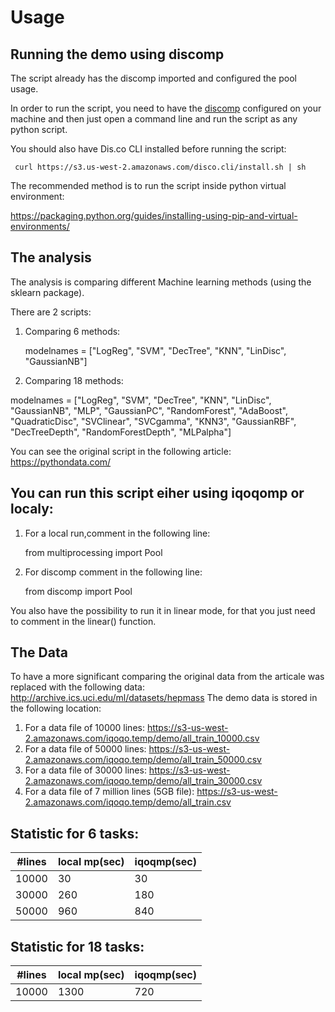# Usage


## Running the demo using discomp
The script already has the discomp imported and configured the pool usage.

In order to run the script, you need to have the [discomp](https://github.com/Iqoqo/iqoqomp) configured on your machine and then just open a command line and run the script as any python script.

You should also have Dis.co CLI installed before running the script:
```
 curl https://s3.us-west-2.amazonaws.com/disco.cli/install.sh | sh
```

The recommended method is to run the script inside python virtual environment:

https://packaging.python.org/guides/installing-using-pip-and-virtual-environments/

## The analysis
The analysis is comparing different Machine learning methods (using the sklearn package).

There are 2 scripts:

1. Comparing 6 methods:

   modelnames = ["LogReg", "SVM", "DecTree", "KNN", "LinDisc", "GaussianNB"]

2. Comparing 18 methods:
   
  modelnames = ["LogReg", "SVM", "DecTree", "KNN", "LinDisc", "GaussianNB",
              "MLP", "GaussianPC", "RandomForest", "AdaBoost", "QuadraticDisc",
              "SVClinear", "SVCgamma", "KNN3", "GaussianRBF", "DecTreeDepth", "RandomForestDepth", "MLPalpha"]
              
You can see the original script in the following article:
https://pythondata.com/

## You can run this script eiher using iqoqomp or localy:

1. For a local run,comment in the following line:

    from multiprocessing import Pool

2. For discomp comment in the following line:
   
   from discomp import Pool
  

You also have the possibility to run it in linear mode, for that you just need to comment in the linear() function.

## The Data

To have a more significant comparing the original data from the articale was replaced with the following data: http://archive.ics.uci.edu/ml/datasets/hepmass
The demo data is stored in the following location:
1. For a data file of 10000 lines: https://s3-us-west-2.amazonaws.com/iqoqo.temp/demo/all_train_10000.csv
2. For a data file of 50000 lines: https://s3-us-west-2.amazonaws.com/iqoqo.temp/demo/all_train_50000.csv
3. For a data file of 30000 lines: https://s3-us-west-2.amazonaws.com/iqoqo.temp/demo/all_train_30000.csv
4. For a data file of 7 million lines (5GB file): https://s3-us-west-2.amazonaws.com/iqoqo.temp/demo/all_train.csv


## Statistic for 6 tasks:

#lines |local mp(sec) | iqoqmp(sec) |
--- | --- | --- |
10000	 | 30 | 30 | 
30000 | 260 | 180 |
50000 | 960 | 840 |


## Statistic for 18 tasks:

#lines |local mp(sec) | iqoqmp(sec) |
--- | --- | --- |
10000	 | 1300 | 720 | 

